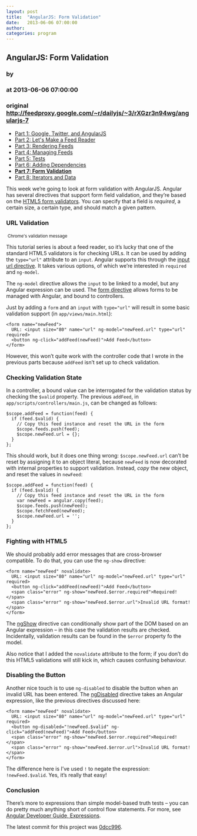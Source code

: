 ```yaml
---
layout: post
title:  "AngularJS: Form Validation"
date:   2013-06-06 07:00:00
author: 
categories: program
---
```


## AngularJS: Form Validation
### by 
### at 2013-06-06 07:00:00
### original <http://feedproxy.google.com/~r/dailyjs/~3/rXGzr3n94wg/angularjs-7>

<ul>
  <li><a href="http://dailyjs.com/2013/04/11/angularjs-1/">Part 1: Google, Twitter, and AngularJS</a></li>
  <li><a href="http://dailyjs.com/2013/04/18/angularjs-2/">Part 2: Let's Make a Feed Reader</a></li>
  <li><a href="http://dailyjs.com/2013/04/25/angularjs-3/">Part 3: Rendering Feeds</a></li>
  <li><a href="http://dailyjs.com/2013/05/09/angularjs-4/">Part 4: Managing Feeds</a></li>
  <li><a href="http://dailyjs.com/2013/05/16/angularjs-5/">Part 5: Tests</a></li>
  <li><a href="http://dailyjs.com/2013/05/30/angularjs-6/">Part 6: Adding Dependencies</a></li>
  <li><a href="http://dailyjs.com/2013/06/06/angularjs-7/"><strong>Part 7: Form Validation</strong></a></li>
  <li><a href="http://dailyjs.com/2013/06/13/angularjs-8/">Part 8: Iterators and Data</a></li>
</ul>
<p>This week we’re going to look at form validation with AngularJS. Angular has several directives that support form field validation, and they’re based on the <a href="http://diveintohtml5.info/forms.html">HTML5 form validators</a>. You can specify that a field is <em>required</em>, a certain size, a certain type, and should match a given pattern.</p>

<h3>URL Validation</h3>
<div>
  <img src="http://dailyjs.com/images/posts/angular-7-invalid.png" alt="">
  <small>Chrome's validation message</small>
</div>
<p>This tutorial series is about a feed reader, so it’s lucky that one of the standard HTML5 validators is for checking URLs. It can be used by adding the <code>type=&quot;url&quot;</code> attribute to an <code>input</code>. Angular supports this through the <a href="http://docs.angularjs.org/api/ng.directive:input.url">input url directive</a>. It takes various options, of which we’re interested in <code>required</code> and <code>ng-model</code>.</p>

<p>The <code>ng-model</code> directive allows the <code>input</code> to be linked to a model, but any Angular expression can be used. The <a href="http://docs.angularjs.org/api/ng.directive:form">form directive</a> allows forms to be managed with Angular, and bound to controllers.</p>

<p>Just by adding a <code>form</code> and an <code>input</code> with <code>type=&quot;url&quot;</code> will result in some basic validation support (in <code>app/views/main.html</code>):</p>
<div><pre><code><span>&lt;form</span> <span>name=</span><span>&quot;newFeed&quot;</span><span>&gt;</span>
  URL: <span>&lt;input</span> <span>size=</span><span>&quot;80&quot;</span> <span>name=</span><span>&quot;url&quot;</span> <span>ng-model=</span><span>&quot;newFeed.url&quot;</span> <span>type=</span><span>&quot;url&quot;</span> <span>required</span><span>&gt;</span>
  <span>&lt;button</span> <span>ng-click=</span><span>&quot;addFeed(newFeed)&quot;</span><span>&gt;</span>Add Feed<span>&lt;/button&gt;</span>
<span>&lt;/form&gt;</span>
</code></pre>
</div>
<p>However, this won’t quite work with the controller code that I wrote in the previous parts because <code>addFeed</code> isn’t set up to check validation.</p>

<h3>Checking Validation State</h3>

<p>In a controller, a bound value can be interrogated for the validation status by checking the <code>$valid</code> property. The previous <code>addFeed</code>, in <code>app/scripts/controllers/main.js</code>, can be changed as follows:</p>
<div><pre><code><span>$scope</span><span>.</span><span>addFeed</span> <span>=</span> <span>function</span><span>(</span><span>feed</span><span>)</span> <span>{</span>
  <span>if</span> <span>(</span><span>feed</span><span>.</span><span>$valid</span><span>)</span> <span>{</span>
    <span>// Copy this feed instance and reset the URL in the form</span>
    <span>$scope</span><span>.</span><span>feeds</span><span>.</span><span>push</span><span>(</span><span>feed</span><span>);</span>
    <span>$scope</span><span>.</span><span>newFeed</span><span>.</span><span>url</span> <span>=</span> <span>{};</span>
  <span>}</span>
<span>};</span>
</code></pre>
</div>
<p>This should work, but it does one thing wrong: <code>$scope.newFeed.url</code> can’t be reset by assigning it to an object literal, because <code>newFeed</code> is now decorated with internal properties to support validation. Instead, <em>copy</em> the new object, and reset the values in <code>newFeed</code>:</p>
<div><pre><code><span>$scope</span><span>.</span><span>addFeed</span> <span>=</span> <span>function</span><span>(</span><span>feed</span><span>)</span> <span>{</span>
  <span>if</span> <span>(</span><span>feed</span><span>.</span><span>$valid</span><span>)</span> <span>{</span>
    <span>// Copy this feed instance and reset the URL in the form</span>
    <span>var</span> <span>newFeed</span> <span>=</span> <span>angular</span><span>.</span><span>copy</span><span>(</span><span>feed</span><span>);</span>
    <span>$scope</span><span>.</span><span>feeds</span><span>.</span><span>push</span><span>(</span><span>newFeed</span><span>);</span>
    <span>$scope</span><span>.</span><span>fetchFeed</span><span>(</span><span>newFeed</span><span>);</span>
    <span>$scope</span><span>.</span><span>newFeed</span><span>.</span><span>url</span> <span>=</span> <span>&#39;&#39;</span><span>;</span>
  <span>}</span>
<span>};</span>
</code></pre>
</div>
<h3>Fighting with HTML5</h3>

<p>We should probably add error messages that are cross-browser compatible. To do that, you can use the <code>ng-show</code> directive:</p>
<div><pre><code><span>&lt;form</span> <span>name=</span><span>&quot;newFeed&quot;</span> <span>novalidate</span><span>&gt;</span>
  URL: <span>&lt;input</span> <span>size=</span><span>&quot;80&quot;</span> <span>name=</span><span>&quot;url&quot;</span> <span>ng-model=</span><span>&quot;newFeed.url&quot;</span> <span>type=</span><span>&quot;url&quot;</span> <span>required</span><span>&gt;</span>
  <span>&lt;button</span> <span>ng-click=</span><span>&quot;addFeed(newFeed)&quot;</span><span>&gt;</span>Add Feed<span>&lt;/button&gt;</span>
  <span>&lt;span</span> <span>class=</span><span>&quot;error&quot;</span> <span>ng-show=</span><span>&quot;newFeed.$error.required&quot;</span><span>&gt;</span>Required!<span>&lt;/span&gt;</span>
  <span>&lt;span</span> <span>class=</span><span>&quot;error&quot;</span> <span>ng-show=</span><span>&quot;newFeed.$error.url&quot;</span><span>&gt;</span>Invalid URL format!<span>&lt;/span&gt;</span>
<span>&lt;/form&gt;</span>
</code></pre>
</div>
<p>The <a href="http://docs.angularjs.org/api/ng.directive:ngShow(">ngShow</a> directive can conditionally show part of the DOM based on an Angular expression – in this case the validation results are checked. Incidentally, validation results can be found in the <code>$error</code> property fo the model.</p>

<p>Also notice that I added the <code>novalidate</code> attribute to the form; if you don’t do this HTML5 validations will still kick in, which causes confusing behaviour.</p>

<h3>Disabling the Button</h3>

<p>Another nice touch is to use <code>ng-disabled</code> to disable the button when an invalid URL has been entered. The <a href="http://docs.angularjs.org/api/ng.directive:ngDisabled">ngDisabled</a> directive takes an Angular expression, like the previous directives discussed here:</p>
<div><pre><code><span>&lt;form</span> <span>name=</span><span>&quot;newFeed&quot;</span> <span>novalidate</span><span>&gt;</span>
  URL: <span>&lt;input</span> <span>size=</span><span>&quot;80&quot;</span> <span>name=</span><span>&quot;url&quot;</span> <span>ng-model=</span><span>&quot;newFeed.url&quot;</span> <span>type=</span><span>&quot;url&quot;</span> <span>required</span><span>&gt;</span>
  <span>&lt;button</span> <span>ng-disabled=</span><span>&quot;!newFeed.$valid&quot;</span> <span>ng-click=</span><span>&quot;addFeed(newFeed)&quot;</span><span>&gt;</span>Add Feed<span>&lt;/button&gt;</span>
  <span>&lt;span</span> <span>class=</span><span>&quot;error&quot;</span> <span>ng-show=</span><span>&quot;newFeed.$error.required&quot;</span><span>&gt;</span>Required!<span>&lt;/span&gt;</span>
  <span>&lt;span</span> <span>class=</span><span>&quot;error&quot;</span> <span>ng-show=</span><span>&quot;newFeed.$error.url&quot;</span><span>&gt;</span>Invalid URL format!<span>&lt;/span&gt;</span>
<span>&lt;/form&gt;</span>
</code></pre>
</div>
<p>The difference here is I’ve used <code>!</code> to negate the expression: <code>!newFeed.$valid</code>. Yes, it’s really that easy!</p>

<h3>Conclusion</h3>

<p>There’s more to expressions than simple model-based truth tests – you can do pretty much anything short of control flow statements. For more, see <a href="http://docs.angularjs.org/guide/expression">Angular Developer Guide, Expressions</a>.</p>

<p>The latest commit for this project was <a href="https://github.com/alexyoung/djsreader/tree/0dcc99699824e6a75cff66a52bbbdc9c197721e2">0dcc996</a>.</p>
   <img src="http://feeds.feedburner.com/~r/dailyjs/~4/rXGzr3n94wg" height="1" width="1">